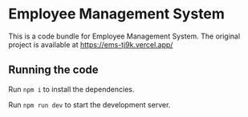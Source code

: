 
  # Employee Management System

  This is a code bundle for Employee Management System. The original project is available at https://ems-tj9k.vercel.app/
  ## Running the code

  Run `npm i` to install the dependencies.

  Run `npm run dev` to start the development server.
  
